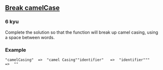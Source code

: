 <h2><a href=https://www.codewars.com/kata/5208f99aee097e6552000148/train/python target="_blank">Break camelCase</a></h2><h3>6 kyu</h3><p>Complete the solution so that the function will break up camel casing, using a space between words.</p><h3 id="example">Example</h3><pre><code>"camelCasing"  =&gt;  "camel Casing""identifier"   =&gt;  "identifier"""             =&gt;  ""</code></pre>